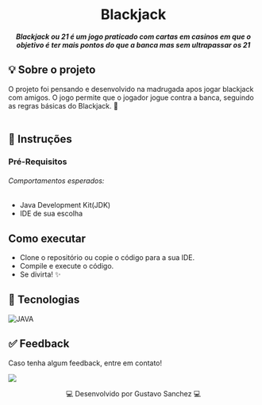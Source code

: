 <h1 align="center">
 Blackjack
</h1>

<p align="center">
	<b><i>
Blackjack ou 21 é um jogo praticado com cartas em casinos em que o objetivo é ter mais pontos do que a banca mas sem ultrapassar os 21 
  </i></b>
</p>


## 💡 Sobre o projeto
O projeto foi pensando e desenvolvido na madrugada apos jogar blackjack com amigos. O jogo permite que o jogador jogue contra a banca, seguindo as regras básicas do Blackjack. 🚀
 <br> <br>
  
## 📍 Instruções 

### Pré-Requisitos

###### Comportamentos esperados:
* Java Development Kit(JDK)
* IDE de sua escolha

## Como executar
* Clone o repositório ou copie o código para a sua IDE.
* Compile e execute o código.
* Se divirta! ✨

##  🔧 Tecnologias
![JAVA](https://img.shields.io/badge/Java-ED8B00?style=for-the-badge&logo=openjdk&logoColor=white)
  

## ✅ Feedback

Caso tenha algum feedback, entre em contato!

<a href="https://www.linkedin.com/in/gustavosanchezzz/" target="_blank"><img src="https://img.shields.io/badge/-LinkedIn-%230077B5?style=for-the-badge&logo=linkedin&logoColor=white" target="_blank"></a>

<p align="center">💻 Desenvolvido por Gustavo Sanchez 💻</p>
